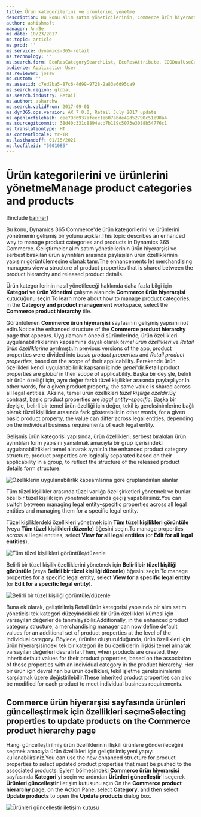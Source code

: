 ```yaml
---
title: Ürün kategorilerini ve ürünlerini yönetme
description: Bu konu alım satım yöneticilerinin, Commerce ürün hiyerarşisi ve serbest bırakılan ürün ayrıntıları arasındaki ilişkileri yönetmek için Commerce ürün kategorilerini nasıl kullanacağını açıklar.
author: ashishmsft
manager: AnnBe
ms.date: 10/23/2017
ms.topic: article
ms.prod: ''
ms.service: dynamics-365-retail
ms.technology: ''
ms.search.form: EcoResCategorySearchList, EcoResAttribute, COODualUseCategories, EcoResProductCategory, EcoResCategoryAddProduct, EcoResAttributeValue
audience: Application User
ms.reviewer: josaw
ms.custom: ''
ms.assetid: c7ed2ba5-87c6-4d99-9728-2a83e6d95ca9
ms.search.region: global
ms.search.industry: Retail
ms.author: asharchw
ms.search.validFrom: 2017-09-01
ms.dyn365.ops.version: AX 7.0.0, Retail July 2017 update
ms.openlocfilehash: cee79d6937afeec1e607abde49d52790c51e98a4
ms.sourcegitcommit: 38d40c331c8894acb7b119c5073e3088b54776c1
ms.translationtype: HT
ms.contentlocale: tr-TR
ms.lasthandoff: 01/15/2021
ms.locfileid: "5001086"
---
```

# <a name="manage-product-categories-and-products"></a><span data-ttu-id="7dc57-103">Ürün kategorilerini ve ürünlerini yönetme</span><span class="sxs-lookup"><span data-stu-id="7dc57-103">Manage product categories and products</span></span>

[!include [banner](./includes/banner.md)]

<span data-ttu-id="7dc57-104">Bu konu, Dynamics 365 Commerce'de ürün kategorilerini ve ürünlerini yönetmenin gelişmiş bir yolunu açıklar.</span><span class="sxs-lookup"><span data-stu-id="7dc57-104">This topic describes an enhanced way to manage product categories and products in Dynamics 365 Commerce.</span></span> <span data-ttu-id="7dc57-105">Geliştirmeler alım satım yöneticilerinin ürün hiyerarşisi ve serbest bırakılan ürün ayrıntıları arasında paylaşılan ürün özelliklerinin yapısını görüntülemesine olanak tanır.</span><span class="sxs-lookup"><span data-stu-id="7dc57-105">The enhancements let merchandising managers view a structure of product properties that is shared between the product hierarchy and released product details.</span></span>

<span data-ttu-id="7dc57-106">Ürün kategorilerinin nasıl yönetileceği hakkında daha fazla bilgi için **Kategori ve ürün Yönetimi** çalışma alanında **Commerce ürün hiyerarşisi** kutucuğunu seçin.</span><span class="sxs-lookup"><span data-stu-id="7dc57-106">To learn more about how to manage product categories, in the **Category and product management** workspace, select the **Commerce product hierarchy** tile.</span></span>

<span data-ttu-id="7dc57-107">Görüntülenen **Commerce ürün hiyerarşisi** sayfasının gelişmiş yapısını not edin.</span><span class="sxs-lookup"><span data-stu-id="7dc57-107">Notice the enhanced structure of the **Commerce product hierarchy** page that appears.</span></span> <span data-ttu-id="7dc57-108">Uygulamanın önceki sürümlerinde, ürün özellikleri uygulanabilirliklerinin kapsamına dayalı olarak *temel ürün özellikleri* ve *Retail ürün özelliklerine* ayrılmıştı.</span><span class="sxs-lookup"><span data-stu-id="7dc57-108">In previous versions of the app, product properties were divided into *basic product properties* and *Retail product properties*, based on the scope of their applicability.</span></span> <span data-ttu-id="7dc57-109">Perakende ürün özellikleri kendi uygulanabilirlik kapsamı içinde *genel*'dir.</span><span class="sxs-lookup"><span data-stu-id="7dc57-109">Retail product properties are *global* in their scope of applicability.</span></span> <span data-ttu-id="7dc57-110">Başka bir deyişle, belirli bir ürün özelliği için, aynı değer farklı tüzel kişilikler arasında paylaşılıyor.</span><span class="sxs-lookup"><span data-stu-id="7dc57-110">In other words, for a given product property, the same value is shared across all legal entities.</span></span> <span data-ttu-id="7dc57-111">Aksine, temel ürün özellikleri *tüzel kişiliğe özeldir*.</span><span class="sxs-lookup"><span data-stu-id="7dc57-111">By contrast, basic product properties are *legal entity–specific*.</span></span> <span data-ttu-id="7dc57-112">Başka bir deyişle, belirli bir temel ürün özelliği için değer, tekil iş gereksinimlerine bağlı olarak tüzel kişilikler arasında fark gösterebilir.</span><span class="sxs-lookup"><span data-stu-id="7dc57-112">In other words, for a given basic product property, the value can differ across legal entities, depending on the individual business requirements of each legal entity.</span></span>

<span data-ttu-id="7dc57-113">Gelişmiş ürün kategorisi yapısında, ürün özellikleri, serbest bırakılan ürün ayrıntıları form yapısını yansıtmak amacıyla bir grup içerisindeki uygulanabilirlikleri temel alınarak ayrılır.</span><span class="sxs-lookup"><span data-stu-id="7dc57-113">In the enhanced product category structure, product properties are logically separated based on their applicability in a group, to reflect the structure of the released product details form structure.</span></span>

![Özelliklerin uygulanabilirlik kapsamlarına göre gruplandırılan alanlar](media/NoticeGroupingOfFieldsBasedOnTheirScope.PNG)

<span data-ttu-id="7dc57-115">Tüm tüzel kişilikler arasında tüzel varlığa özel şirketleri yönetmek ve bunları özel bir tüzel kişilik için yönetmek arasında geçiş yapabilirsiniz.</span><span class="sxs-lookup"><span data-stu-id="7dc57-115">You can switch between managing legal entity–specific properties across all legal entities and managing them for a specific legal entity.</span></span>

<span data-ttu-id="7dc57-116">Tüzel kişiliklerdeki özellikleri yönetmek için **Tüm tüzel kişilikleri görüntüle** (veya **Tüm tüzel kişilikleri düzenle**) öğesini seçin.</span><span class="sxs-lookup"><span data-stu-id="7dc57-116">To manage properties across all legal entities, select **View for all legal entities** (or **Edit for all legal entities**).</span></span>

![Tüm tüzel kişilikleri görüntüle/düzenle](media/ToggleBackToEditForSpecificLegalEntity.PNG)

<span data-ttu-id="7dc57-118">Belirli bir tüzel kişilik özelliklerini yönetmek için **Belirli bir tüzel kişiliği görüntüle** (veya **Belirli bir tüzel kişiliği düzenle**) öğesini seçin.</span><span class="sxs-lookup"><span data-stu-id="7dc57-118">To manage properties for a specific legal entity, select **View for a specific legal entity** (or **Edit for a specific legal entity**).</span></span>

![Belirli bir tüzel kişiliği görüntüle/düzenle](media/ToggleToEditForAllLegalEntities.PNG)

<span data-ttu-id="7dc57-120">Buna ek olarak, geliştirilmiş Retail ürün kategorisi yapısında bir alım satım yöneticisi tek kategori düzeyindeki ek bir ürün özellikleri kümesi için varsayılan değerler de tanımlayabilir.</span><span class="sxs-lookup"><span data-stu-id="7dc57-120">Additionally, in the enhanced product category structure, a merchandising manager can now define default values for an additional set of product properties at the level of the individual category.</span></span> <span data-ttu-id="7dc57-121">Böylece, ürünler oluşturulduğunda, ürün özellikleri için ürün hiyerarşisindeki tek bir kategori ile bu özelliklerin ilişkisi temel alınarak varsayılan değerleri devralırlar.</span><span class="sxs-lookup"><span data-stu-id="7dc57-121">Then, when products are created, they inherit default values for their product properties, based on the association of those properties with an individual category in the product hierarchy.</span></span> <span data-ttu-id="7dc57-122">Her bir ürün için devralınan bu ürün özellikleri, tekil işletme gereksinimlerini karşılamak üzere değiştirilebilir.</span><span class="sxs-lookup"><span data-stu-id="7dc57-122">These inherited product properties can also be modified for each product to meet individual business requirements.</span></span>

## <a name="selecting-properties-to-update-products-on-the-commerce-product-hierarchy-page"></a><span data-ttu-id="7dc57-123">Commerce ürün hiyerarşisi sayfasında ürünleri güncelleştirmek için özellikleri seçme</span><span class="sxs-lookup"><span data-stu-id="7dc57-123">Selecting properties to update products on the Commerce product hierarchy page</span></span>

<span data-ttu-id="7dc57-124">Hangi güncelleştirilmiş ürün özelliklerinin ilişkili ürünlere gönderileceğini seçmek amacıyla ürün özellikleri için geliştirilmiş yeni yapıyı kullanabilirsiniz.</span><span class="sxs-lookup"><span data-stu-id="7dc57-124">You can use the new enhanced structure for product properties to select updated product properties that must be pushed to the associated products.</span></span> <span data-ttu-id="7dc57-125">Eylem bölmesindeki **Commerce ürün hiyerarşisi** sayfasında **Kategori**'yi seçin ve ardından **Ürünleri güncelleştir**'i seçerek **Ürünleri güncelleştir** iletişim kutusunu açın.</span><span class="sxs-lookup"><span data-stu-id="7dc57-125">On the **Commerce product hierarchy** page, on the Action Pane, select **Category**, and then select **Update products** to open the **Update products** dialog box.</span></span>

![Ürünleri güncelleştir iletişim kutusu](media/NewUpdateProductsEnhancedView.PNG)
